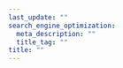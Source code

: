 ```yaml
---
last_update: ""
search_engine_optimization:
  meta_description: ""
  title_tag: ""
title: ""
---
```

